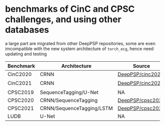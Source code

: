 # benchmarks of CinC and CPSC challenges, and using other databases

a large part are migrated from other DeepPSP repositories, some are even imcompatible with the new system architecture of `torch_ecg`, hence need updating and testing

| Benchmark  | Architecture              | Source                                                  | Updated            | Tested             |
| ---------- | ------------------------- | ------------------------------------------------------- | ------------------ | ------------------ |
| CinC2020   | CRNN                      | [DeepPSP/cinc2020](https://github.com/DeepPSP/cinc2020) | :x:                | :x:                |
| CinC2021   | CRNN                      | [DeepPSP/cinc2021](https://github.com/DeepPSP/cinc2021) | :heavy_check_mark: | :x:                |
| CPSC2019   | SequenceTagging/U-Net     | NA                                                      | :x:                | :x:                |
| CPSC2020   | CRNN/SequenceTagging      | [DeepPSP/cpsc2020](https://github.com/DeepPSP/cpsc2020) | :x:                | :x:                |
| CPSC2021   | CRNN/SequenceTagging/LSTM | [DeepPSP/cpsc2021](https://github.com/DeepPSP/cpsc2021) | :x:                | :x:                |
| LUDB       | U-Net                     | NA                                                      | :x:                | :x:                |
